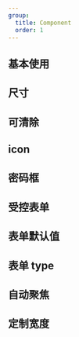 ```yaml
---
group:
  title: Component
  order: 1
---
```


## 基本使用

<code src="./document/basic.tsx"></code>

## 尺寸

<code src="./document/size.tsx"></code>

## 可清除

<code src="./document/clear.tsx"></code>

## icon

<code src="./document/icon.tsx"></code>

## 密码框

<code src="./document/password.tsx"></code>

## 受控表单

<code src="./document/control.tsx"></code>

## 表单默认值

<code src="./document/defaultValue.tsx"></code>

## 表单 type

<code src="./document/type.tsx"></code>

## 自动聚焦

<code src="./document/autoFocus.tsx"></code>

## 定制宽度

<code src="./document/width.tsx"></code>
